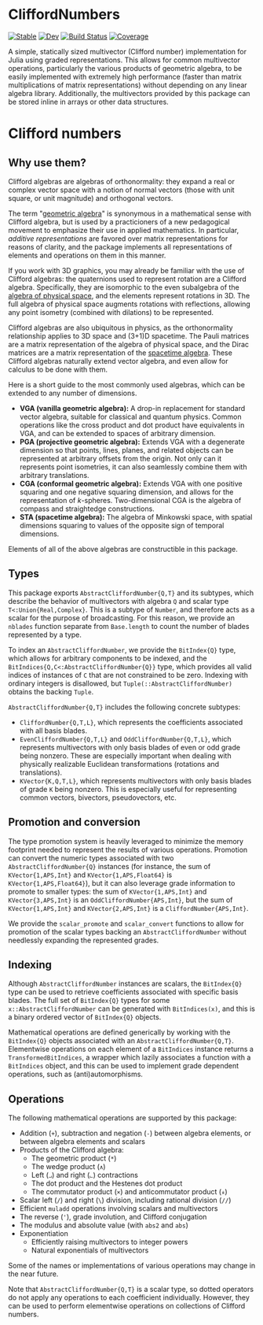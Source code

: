 # CliffordNumbers

[![Stable][docs-stable-img]][docs-stable-url]
[![Dev][docs-dev-img]][docs-dev-url]
[![Build Status][ci-status-img]][ci-status-url]
[![Coverage][codecov-img]][codecov-url]

A simple, statically sized multivector (Clifford number) implementation for Julia using graded
representations. This allows for common multivector operations, particularly the various products
of geometric algebra, to be easily implemented with extremely high performance (faster than matrix
multiplications of matrix representations) without depending on any linear algebra library.
Additionally, the multivectors provided by this package can be stored inline in arrays or other data
structures.

# Clifford numbers

## Why use them?

Clifford algebras are algebras of orthonormality: they expand a real or complex vector space with a
notion of normal vectors (those with unit square, or unit magnitude) and orthogonal vectors.

The term "[geometric algebra][ga-wikipedia]" is synonymous in a mathematical sense with Clifford
algebra, but is used by a practicioners of a new pedagogical movement to emphasize their use in
applied mathematics. In particular, *additive representations* are favored over matrix
representations for reasons of clarity, and the package implements all representations of elements
and operations on them in this manner.

If you work with 3D graphics, you may already be familiar with the use of Clifford algebras: the
quaternions used to represent rotation are a Clifford algebra. Specifically, they are isomorphic to
the even subalgebra of the [algebra of physical space][aps-wikipedia], and the elements represent
rotations in 3D. The full algebra of physical space augments rotations with reflections, allowing
any point isometry (combined with dilations) to be represented.

Clifford algebras are also ubiquitous in physics, as the orthonormality relationship applies to 3D
space and (3+1)D spacetime. The Pauli matrices are a matrix representation of the algebra of
physical space, and the Dirac matrices are a matrix representation of the
[spacetime algebra][sta-wikipedia]. These Clifford algebras naturally extend vector algebra, and
even allow for calculus to be done with them.

Here is a short guide to the most commonly used algebras, which can be extended to any number of
dimensions.
  * **VGA (vanilla geometric algebra):** A drop-in replacement for standard vector algebra, suitable
    for classical and quantum physics. Common operations like the cross product and dot product have
    equivalents in VGA, and can be extended to spaces of arbitrary dimension.
  * **PGA (projective geometric algebra):** Extends VGA with a degenerate dimension so that points,
    lines, planes, and related objects can be represented at arbitrary offsets from the origin. Not
    only can it represents point isometries, it can also seamlessly combine them with arbitrary
    translations.
  * **CGA (conformal geometric algebra):** Extends VGA with one positive squaring and one negative
    squaring dimension, and allows for the representation of *k*-spheres. Two-dimensional CGA is
    the algebra of compass and straightedge constructions.
  * **STA (spacetime algebra):** The algebra of Minkowski space, with spatial dimensions squaring to
    values of the opposite sign of temporal dimensions.

Elements of all of the above algebras are constructible in this package.

## Types

This package exports `AbstractCliffordNumber{Q,T}` and its subtypes, which describe the behavior of
multivectors with algebra `Q` and scalar type `T<:Union{Real,Complex}`. This is a subtype of
`Number`, and therefore acts as a scalar for the purpose of broadcasting. For this reason, we
provide an `nblades` function separate from `Base.length` to count the number of blades represented
by a type.

To index an `AbstractCliffordNumber`, we provide the `BitIndex{Q}` type, which allows for arbitrary
components to be indexed, and the `BitIndices{Q,C<:AbstractCliffordNumber{Q}}` type, which provides
all valid indices of instances of `C` that are not constrained to be zero. Indexing with ordinary
integers is disallowed, but `Tuple(::AbstractCliffordNumber)` obtains the backing `Tuple`.

`AbstractCliffordNumber{Q,T}` includes the following concrete subtypes:
  * `CliffordNumber{Q,T,L}`, which represents the coefficients associated with all basis blades.
  * `EvenCliffordNumber{Q,T,L}` and `OddCliffordNumber{Q,T,L}`, which represents multivectors with
only basis blades of even or odd grade being nonzero. These are especially important when dealing
with physically realizable Euclidean transformations (rotations and translations).
  * `KVector{K,Q,T,L}`, which represents multivectors with only basis blades of grade `K` being
nonzero. This is especially useful for representing common vectors, bivectors, pseudovectors, etc.

## Promotion and conversion

The type promotion system is heavily leveraged to minimize the memory footprint needed to represent
the results of various operations. Promotion can convert the numeric types associated with two 
`AbstractCliffordNumber{Q}` instances (for instance, the sum of `KVector{1,APS,Int}` and
`KVector{1,APS,Float64}` is `KVector{1,APS,Float64}`), but it can also leverage grade information to
promote to smaller types: the sum of `KVector{1,APS,Int}` and `KVector{3,APS,Int}` is an
`OddCliffordNumber{APS,Int}`, but the sum of `KVector{1,APS,Int}` and `KVector{2,APS,Int}` is a
`CliffordNumber{APS,Int}`.

We provide the `scalar_promote` and `scalar_convert` functions to allow for promotion of the scalar
types backing an `AbstractCliffordNumber` without needlessly expanding the represented grades.

## Indexing

Although `AbstractCliffordNumber` instances are scalars, the `BitIndex{Q}` type can be used to
retrieve coefficients associated with specific basis blades. The full set of `BitIndex{Q}` types for
some `x::AbstractCliffordNumber` can be generated with `BitIndices(x)`, and this is a binary ordered
vector of `BitIndex{Q}` objects.

Mathematical operations are defined generically by working with the `BitIndex{Q}` objects associated
with an `AbstractCliffordNumber{Q,T}`. Elementwise operations on each element of a `BitIndices`
instance returns a `TransformedBitIndices`, a wrapper which lazily associates a function with a
`BitIndices` object, and this can be used to implement grade dependent operations, such as
(anti)automorphisms.

## Operations

The following mathematical operations are supported by this package:
  * Addition (`+`), subtraction and negation (`-`) between algebra elements, or between algebra
    elements and scalars
  * Products of the Clifford algebra:
      * The geometric product  (`*`)
      * The wedge product (`∧`)
      * Left (`⨼`) and right (`⨽`) contractions
      * The dot product and the Hestenes dot product
      * The commutator product (`×`) and anticommutator product (`⨰`)
  * Scalar left (`/`) and right (`\`) division, including rational division (`//`)
  * Efficient `muladd` operations involving scalars and multivectors
  * The reverse (`'`), grade involution, and Clifford conjugation
  * The modulus and absolute value (with `abs2` and `abs`)
  * Exponentiation
      * Efficiently raising multivectors to integer powers
      * Natural exponentials of multivectors

Some of the names or implementations of various operations may change in the near future.

Note that `AbstractCliffordNumber{Q,T}` is a scalar type, so dotted operators do not apply any
operations to each coefficient individually. However, they can be used to perform elementwise
operations on collections of Clifford numbers.

[docs-stable-img]:  https://img.shields.io/badge/docs-stable-blue.svg
[docs-stable-url]:  https://brainandforce.github.io/CliffordNumbers.jl/stable
[docs-dev-img]:     https://img.shields.io/badge/docs-dev-blue.svg
[docs-dev-url]:     https://brainandforce.github.io/CliffordNumbers.jl/dev
[ci-status-img]:    https://github.com/brainandforce/CliffordNumbers.jl/workflows/CI/badge.svg
[ci-status-url]:    https://github.com/brainandforce/CliffordNumbers.jl/actions
[aqua-img]:         https://raw.githubusercontent.com/JuliaTesting/Aqua.jl/master/badge.svg
[aqua-url]:         https://github.com/JuliaTesting/Aqua.jl
[codecov-img]:      https://codecov.io/gh/brainandforce/CliffordNumbers.jl/branch/main/graph/badge.svg
[codecov-url]:      https://codecov.io/gh/brainandforce/CliffordNumbers.jl/
[aps-wikipedia]:    https://en.wikipedia.org/wiki/Algebra_of_physical_space
[sta-wikipedia]:    https://en.wikipedia.org/wiki/Spacetime_algebra
[ga-wikipedia]:     https://en.wikipedia.org/wiki/Geometric_algebra
